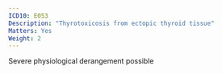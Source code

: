 ```yaml
---
ICD10: E053
Description: "Thyrotoxicosis from ectopic thyroid tissue"
Matters: Yes
Weight: 2
---
```

Severe physiological derangement possible
